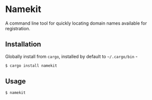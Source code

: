 # Namekit

A command line tool for quickly locating domain names available for registration.

## Installation

Globally install from `cargo`, installed by default to `~/.cargo/bin` -

```sh
$ cargo install namekit
```

## Usage

```sh
$ namekit
```

